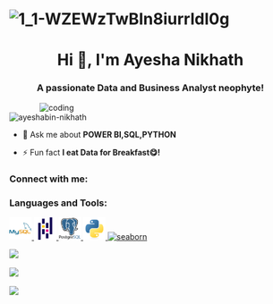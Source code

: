 # ![1_1-WZEWzTwBIn8iurrldI0g](https://github.com/ayeshabin-nikhath/ayeshabin-nikhath/assets/169986364/ced9ed54-cdf2-423b-b23b-1307cfacad0b)

<h1 align="center">Hi 👋, I'm Ayesha Nikhath</h1>
<h3 align="center">A passionate Data and Business Analyst neophyte!</h3>


<img align="right" alt="coding" width="450" src="https://user-images.githubusercontent.com/103105418/170674219-70ba74ec-d205-483a-b8a7-bfb7530c29f0.gif">


<p align="left"> <img src="https://komarev.com/ghpvc/?username=ayeshabin-nikhath&label=Profile%20views&color=0e75b6&style=flat" alt="ayeshabin-nikhath" /> </p>

- 💬 Ask me about **POWER BI,SQL,PYTHON**

  

- ⚡ Fun fact **I eat Data for Breakfast😋!**

<h3 align="left">Connect with me:</h3>
<p align="left">
</p>

<h3 align="left">Languages and Tools:</h3>
<p align="left"> <a href="https://www.mysql.com/" target="_blank" rel="noreferrer"> 
<img src="https://raw.githubusercontent.com/devicons/devicon/master/icons/mysql/mysql-original-wordmark.svg" alt="mysql" width="40" height="40"/> </a>
 <a href="https://pandas.pydata.org/" target="_blank" rel="noreferrer"> <img src="https://raw.githubusercontent.com/devicons/devicon/2ae2a900d2f041da66e950e4d48052658d850630/icons/pandas/pandas-original.svg" alt="pandas" width="40" height="40"/> </a> 
 <a href="https://www.postgresql.org" target="_blank" rel="noreferrer"> <img src="https://raw.githubusercontent.com/devicons/devicon/master/icons/postgresql/postgresql-original-wordmark.svg" alt="postgresql" width="40" height="40"/> </a>
 <a href="https://www.python.org" target="_blank" rel="noreferrer"> <img src="https://raw.githubusercontent.com/devicons/devicon/master/icons/python/python-original.svg" alt="python" width="40" height="40"/> </a> 
 <a href="https://seaborn.pydata.org/" target="_blank" rel="noreferrer"> <img src="https://seaborn.pydata.org/_images/logo-mark-lightbg.svg" alt="seaborn" width="40" height="40"/> </a> </p>


![](https://github-readme-stats.vercel.app/api?username=ayeshabin-nikhath&theme=blue_navy&hide_border=false&include_all_commits=false&count_private=false)<br/>

![](https://github-readme-streak-stats.herokuapp.com/?user=ayeshabin-nikhath&theme=blue_navy&hide_border=false)<br/>

![](https://github-readme-stats.vercel.app/api/top-langs/?username=ayeshabin-nikhath&theme=blue_navy&hide_border=false&include_all_commits=false&count_private=false&layout=compact)


